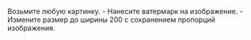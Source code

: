Возьмите любую картинку. 
    - Нанесите ватермарк на изображение. 
    - Измените размер до ширины 200 с сохранением пропорций изображения.